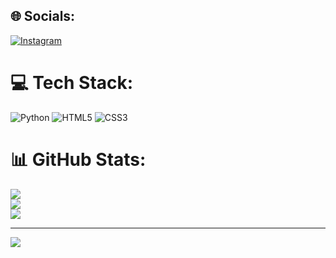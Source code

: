 
## 🌐 Socials:
[![Instagram](https://img.shields.io/badge/Instagram-%23E4405F.svg?logo=Instagram&logoColor=white)](https://instagram.com/_suhani.garg_) 

# 💻 Tech Stack:
![Python](https://img.shields.io/badge/python-3670A0?style=for-the-badge&logo=python&logoColor=ffdd54) ![HTML5](https://img.shields.io/badge/html5-%23E34F26.svg?style=for-the-badge&logo=html5&logoColor=white) ![CSS3](https://img.shields.io/badge/css3-%231572B6.svg?style=for-the-badge&logo=css3&logoColor=white)
# 📊 GitHub Stats:
![](https://github-readme-stats.vercel.app/api?username=SUHANI-GARG-05&theme=dark&hide_border=false&include_all_commits=false&count_private=false)<br/>
![](https://github-readme-streak-stats.herokuapp.com/?user=SUHANI-GARG-05&theme=dark&hide_border=false)<br/>
![](https://github-readme-stats.vercel.app/api/top-langs/?username=SUHANI-GARG-05&theme=dark&hide_border=false&include_all_commits=false&count_private=false&layout=compact)

---
[![](https://visitcount.itsvg.in/api?id=SUHANI-GARG-05&icon=0&color=0)](https://visitcount.itsvg.in)

<!-- Proudly created with GPRM ( https://gprm.itsvg.in ) -->
